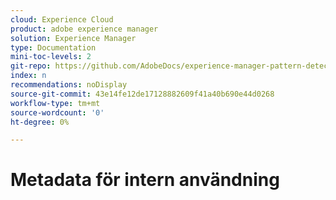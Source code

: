 ```yaml
---
cloud: Experience Cloud
product: adobe experience manager
solution: Experience Manager
type: Documentation
mini-toc-levels: 2
git-repo: https://github.com/AdobeDocs/experience-manager-pattern-detection.sv-SE
index: n
recommendations: noDisplay
source-git-commit: 43e14fe12de17128882609f41a40b690e44d0268
workflow-type: tm+mt
source-wordcount: '0'
ht-degree: 0%

---
```



# Metadata för intern användning
